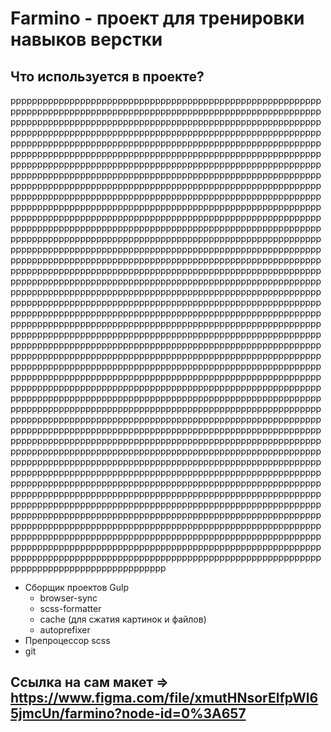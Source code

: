  # Farmino - проект для тренировки навыков верстки
 
 ## Что используется в проекте?
 ррррррррррррррррррррррррррррррррррррррррррррррррррррррррррррррррррррррррррррррррррррррррррррррррррррррррррррррррррррррррррррррррррррррррррррррррррррррррррррррррррррррррррррррррррррррррррррррррррррррррррррррррррррррррррррррррррррррррррррррррррррррррррррррррррррррррррррррррррррррррррррррррррррррррррррррррррррррррррррррррррррррррррррррррррррррррррррррррррррррррррррррррррррррррррррррррррррррррррррррррррррррррррррррррррррррррррррррррррррррррррррррррррррррррррррррррррррррррррррррррррррррррррррррррррррррррррррррррррррррррррррррррррррррррррррррррррррррррррррррррррррррррррррррррррррррррррррррррррррррррррррррррррррррррррррррррррррррррррррррррррррррррррррррррррррррррррррррррррррррррррррррррррррррррррррррррррррррррррррррррррррррррррррррррррррррррррррррррррррррррррррррррррррррррррррррррррррррррррррррррррррррррррррррррррррррррррррррррррррррррррррррррррррррррррррррррррррррррррррррррррррррррррррррррррррррррррррррррррррррррррррррррррррррррррррррррррррррррррррррррррррррррррррррррррррррррррррррррррррррррррррррррррррррррррррррррррррррррррррррррррррррррррррррррррррррррррррррррррррррррррррррррррррррррррррррррррррррррррррррррррррррррррррррррррррррррррррррррррррррррррррррррррррррррррррррррррррррррррррррррррррррррррррррррррррррррррррррррррррррррррррррррррррррррррррррррррррррррррррррррррррррррррррррррррррррррррррррррррррррррррррррррррррррррррррррррррррррррррррррррррррррррррррррррррррррррррррррррррррррррррррррррррррррррррррррррррррррррррррррррррррррррррррррррррррррррррррррррррррррррррррррррррррррррррррррррррррррррррррррррррррррррррррррррррррррррррррррррррррррррррррррррррррррррррррррррррррррррррррррррррррррррррррррррррррррррррррррррррррррррррррррррррррррррррррррррррррррррррррррррррррррррррррррррррррррррррррррррррррррррррррррррррррррррррррррррррррррррррррррррррррррррррррррррррррррррррррррррррррррррррррррррррррррррррррррррррррррррррррррррррррррррррррррррррррррррррррррррррррррррррррррррррррррррррррррррррррррррррррррррррррррррррррррррррррррррррррррррррррррррррррррррррррррррррррррррррррррррррррррррррррррррррррррррррррррррррррррррррррррррррррррррррррррррррррррррррррррррррррррррррррррррррррррррррррррррррррррррррррррррррррррррррррррррррррррррррррррррррррррррррррррррррррррррррррррррррррррррррррррррррррррррррррррррррррррррррррррррррррррррррррррррррррррррррррррррррррррррррррррррррррррррррррррррррррррррррррррррррррррррррррррррррррррррррррррррррррррррррррррррррррррррррррррррррррррррррррррррррррррррррррррррррррррррррррррррррррррррррррррррррррррррррррррррррррррррррррррррррррррррррррррррррррррррррррррррррррррррррррррррррррррррррррррррррррррррррррррррррррррррррррррррррррррррррррр
 - Сборщик проектов Gulp
   - browser-sync 
   - scss-formatter
   - cache (для сжатия картинок и файлов)
   - autoprefixer
- Препроцессор scss
- git

## Ссылка на сам макет => https://www.figma.com/file/xmutHNsorElfpWl65jmcUn/farmino?node-id=0%3A657
